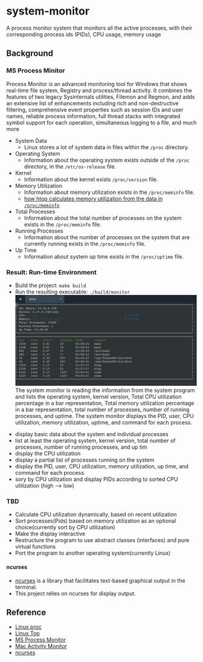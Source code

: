 # system-monitor
A process monitor system that monitors all the active processes, with their corresponding process ids (PIDs), CPU usage, memory usage
## Background
### MS Process Minitor 
Process Monitor is an advanced monitoring tool for Windows that shows real-time file system, Registry and process/thread activity. It combines the features of two legacy Sysinternals utilities, Filemon and Regmon, and adds an extensive list of enhancements including rich and non-destructive filtering, comprehensive event properties such as session IDs and user names, reliable process information, full thread stacks with integrated symbol support for each operation, simultaneous logging to a file, and much more

* System Data
    * Linux stores a lot of system data in files within the `/proc` directory. 
* Operating System
    * Information about the operating system exists outside of the `/proc` directory, in the `/etc/os-release` file.
* Kernel
    * Information about the kernel exists `/proc/version` file.
* Memory Utilization
    * Information about memory utilization exists in the `/proc/meminfo` file.
    * [how htop calculates memory utilization from the data in `/proc/meminfo`](https://stackoverflow.com/questions/41224738/how-to-calculate-system-memory-usage-from-proc-meminfo-like-htop/41251290#41251290)
* Total Processes
    * Information about the total number of processes on the system exists in the `/proc/meminfo` file.
* Running Processes
    * Information about the number of processes on the system that are currently running exists in the `/proc/meminfo` file.
* Up Time
    * Information about system up time exists in the `/proc/uptime` file.

### Result: Run-time Environment 
* Build the project: `make build`
* Run the resulting executable: `./build/monitor`
![System Monitor](result.png)
The system monitor is reading the information from the system program and lists the operating system, kernel version, Total CPU utilization  percentage in a bar representation, Total memory utilization percentage in a bar representation, total number of processes, number of running processes, and uptime. The system monitor displays the PID, user, CPU utilization, memory utilization, uptime, and command for each process.
-  display basic data about the system and individual processes
-  list at least the operating system, kernel version, total number of processes, number of running processes, and up tim
-  display the CPU utilization
-  display a partial list of processes running on the system
-  display the PID, user, CPU utilization, memory utilization, up time, and command for each process.
-  sory by CPU utilization and display PIDs according to sorted CPU utilization (high --> low) 

### TBD
- Calculate CPU utilization dynamically, based on recent utilization
- Sort processes(Pids) based on memory utilization as an optional choice(currently sort by CPU utilization)
- Make the display interactive
- Restructure the program to use abstract classes (interfaces) and pure virtual functions
- Port the program to another operating system(currently Linux) 

#### ncurses
- [ncurses](https://www.gnu.org/software/ncurses/) is a library that facilitates text-based graphical output in the terminal. 
- This project relies on ncurses for display output.

## Reference
- [Linux proc](https://man7.org/linux/man-pages/man5/proc.5.html)
- [Linux Top](https://man7.org/linux/man-pages/man1/top.1.html)
- [MS Process Monitor](https://docs.microsoft.com/en-us/sysinternals/downloads/procmon)
- [Mac Activity Monitor](https://support.apple.com/guide/activity-monitor/welcome/mac)
- [ncurses](https://www.gnu.org/software/ncurses/) 

